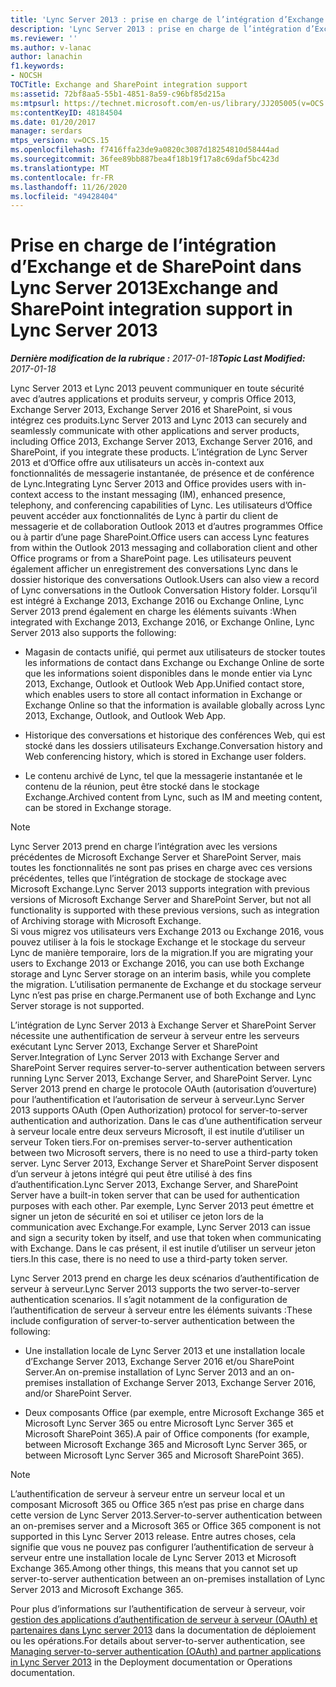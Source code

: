 ```yaml
---
title: 'Lync Server 2013 : prise en charge de l’intégration d’Exchange et de SharePoint'
description: 'Lync Server 2013 : prise en charge de l’intégration d’Exchange et de SharePoint.'
ms.reviewer: ''
ms.author: v-lanac
author: lanachin
f1.keywords:
- NOCSH
TOCTitle: Exchange and SharePoint integration support
ms:assetid: 72bf8aa5-55b1-4851-8a59-c96bf85d215a
ms:mtpsurl: https://technet.microsoft.com/en-us/library/JJ205005(v=OCS.15)
ms:contentKeyID: 48184504
ms.date: 01/20/2017
manager: serdars
mtps_version: v=OCS.15
ms.openlocfilehash: f7416ffa23de9a0820c3087d18254810d58444ad
ms.sourcegitcommit: 36fee89bb887bea4f18b19f17a8c69daf5bc423d
ms.translationtype: MT
ms.contentlocale: fr-FR
ms.lasthandoff: 11/26/2020
ms.locfileid: "49428404"
---
```

# <a name="exchange-and-sharepoint-integration-support-in-lync-server-2013"></a><span data-ttu-id="f6d2f-103">Prise en charge de l’intégration d’Exchange et de SharePoint dans Lync Server 2013</span><span class="sxs-lookup"><span data-stu-id="f6d2f-103">Exchange and SharePoint integration support in Lync Server 2013</span></span>

<div data-xmlns="http://www.w3.org/1999/xhtml">

<div class="topic" data-xmlns="http://www.w3.org/1999/xhtml" data-msxsl="urn:schemas-microsoft-com:xslt" data-cs="https://msdn.microsoft.com/">

<div data-asp="https://msdn2.microsoft.com/asp">



</div>

<div id="mainSection">

<div id="mainBody"><span data-ttu-id="f6d2f-104">

<span> </span></span><span class="sxs-lookup"><span data-stu-id="f6d2f-104">

<span> </span></span></span>

<span data-ttu-id="f6d2f-105">_**Dernière modification de la rubrique :** 2017-01-18_</span><span class="sxs-lookup"><span data-stu-id="f6d2f-105">_**Topic Last Modified:** 2017-01-18_</span></span>

<span data-ttu-id="f6d2f-106">Lync Server 2013 et Lync 2013 peuvent communiquer en toute sécurité avec d’autres applications et produits serveur, y compris Office 2013, Exchange Server 2013, Exchange Server 2016 et SharePoint, si vous intégrez ces produits.</span><span class="sxs-lookup"><span data-stu-id="f6d2f-106">Lync Server 2013 and Lync 2013 can securely and seamlessly communicate with other applications and server products, including Office 2013, Exchange Server 2013, Exchange Server 2016, and SharePoint, if you integrate these products.</span></span> <span data-ttu-id="f6d2f-107">L’intégration de Lync Server 2013 et d’Office offre aux utilisateurs un accès in-context aux fonctionnalités de messagerie instantanée, de présence et de conférence de Lync.</span><span class="sxs-lookup"><span data-stu-id="f6d2f-107">Integrating Lync Server 2013 and Office provides users with in-context access to the instant messaging (IM), enhanced presence, telephony, and conferencing capabilities of Lync.</span></span> <span data-ttu-id="f6d2f-108">Les utilisateurs d’Office peuvent accéder aux fonctionnalités de Lync à partir du client de messagerie et de collaboration Outlook 2013 et d’autres programmes Office ou à partir d’une page SharePoint.</span><span class="sxs-lookup"><span data-stu-id="f6d2f-108">Office users can access Lync features from within the Outlook 2013 messaging and collaboration client and other Office programs or from a SharePoint page.</span></span> <span data-ttu-id="f6d2f-109">Les utilisateurs peuvent également afficher un enregistrement des conversations Lync dans le dossier historique des conversations Outlook.</span><span class="sxs-lookup"><span data-stu-id="f6d2f-109">Users can also view a record of Lync conversations in the Outlook Conversation History folder.</span></span> <span data-ttu-id="f6d2f-110">Lorsqu’il est intégré à Exchange 2013, Exchange 2016 ou Exchange Online, Lync Server 2013 prend également en charge les éléments suivants :</span><span class="sxs-lookup"><span data-stu-id="f6d2f-110">When integrated with Exchange 2013, Exchange 2016, or Exchange Online, Lync Server 2013 also supports the following:</span></span>

  - <span data-ttu-id="f6d2f-111">Magasin de contacts unifié, qui permet aux utilisateurs de stocker toutes les informations de contact dans Exchange ou Exchange Online de sorte que les informations soient disponibles dans le monde entier via Lync 2013, Exchange, Outlook et Outlook Web App.</span><span class="sxs-lookup"><span data-stu-id="f6d2f-111">Unified contact store, which enables users to store all contact information in Exchange or Exchange Online so that the information is available globally across Lync 2013, Exchange, Outlook, and Outlook Web App.</span></span>

  - <span data-ttu-id="f6d2f-112">Historique des conversations et historique des conférences Web, qui est stocké dans les dossiers utilisateurs Exchange.</span><span class="sxs-lookup"><span data-stu-id="f6d2f-112">Conversation history and Web conferencing history, which is stored in Exchange user folders.</span></span>

  - <span data-ttu-id="f6d2f-113">Le contenu archivé de Lync, tel que la messagerie instantanée et le contenu de la réunion, peut être stocké dans le stockage Exchange.</span><span class="sxs-lookup"><span data-stu-id="f6d2f-113">Archived content from Lync, such as IM and meeting content, can be stored in Exchange storage.</span></span>

<div>


> [!NOTE]  
> <span data-ttu-id="f6d2f-114">Lync Server 2013 prend en charge l’intégration avec les versions précédentes de Microsoft Exchange Server et SharePoint Server, mais toutes les fonctionnalités ne sont pas prises en charge avec ces versions précédentes, telles que l’intégration de stockage de stockage avec Microsoft Exchange.</span><span class="sxs-lookup"><span data-stu-id="f6d2f-114">Lync Server 2013 supports integration with previous versions of Microsoft Exchange Server and SharePoint Server, but not all functionality is supported with these previous versions, such as integration of Archiving storage with Microsoft Exchange.</span></span><BR><span data-ttu-id="f6d2f-115">Si vous migrez vos utilisateurs vers Exchange 2013 ou Exchange 2016, vous pouvez utiliser à la fois le stockage Exchange et le stockage du serveur Lync de manière temporaire, lors de la migration.</span><span class="sxs-lookup"><span data-stu-id="f6d2f-115">If you are migrating your users to Exchange 2013 or Exchange 2016, you can use both Exchange storage and Lync Server storage on an interim basis, while you complete the migration.</span></span> <span data-ttu-id="f6d2f-116">L’utilisation permanente de Exchange et du stockage serveur Lync n’est pas prise en charge.</span><span class="sxs-lookup"><span data-stu-id="f6d2f-116">Permanent use of both Exchange and Lync Server storage is not supported.</span></span>



</div>

<span data-ttu-id="f6d2f-117">L’intégration de Lync Server 2013 à Exchange Server et SharePoint Server nécessite une authentification de serveur à serveur entre les serveurs exécutant Lync Server 2013, Exchange Server et SharePoint Server.</span><span class="sxs-lookup"><span data-stu-id="f6d2f-117">Integration of Lync Server 2013 with Exchange Server and SharePoint Server requires server-to-server authentication between servers running Lync Server 2013, Exchange Server, and SharePoint Server.</span></span> <span data-ttu-id="f6d2f-118">Lync Server 2013 prend en charge le protocole OAuth (autorisation d’ouverture) pour l’authentification et l’autorisation de serveur à serveur.</span><span class="sxs-lookup"><span data-stu-id="f6d2f-118">Lync Server 2013 supports OAuth (Open Authorization) protocol for server-to-server authentication and authorization.</span></span> <span data-ttu-id="f6d2f-119">Dans le cas d’une authentification serveur à serveur locale entre deux serveurs Microsoft, il est inutile d’utiliser un serveur Token tiers.</span><span class="sxs-lookup"><span data-stu-id="f6d2f-119">For on-premises server-to-server authentication between two Microsoft servers, there is no need to use a third-party token server.</span></span> <span data-ttu-id="f6d2f-120">Lync Server 2013, Exchange Server et SharePoint Server disposent d’un serveur à jetons intégré qui peut être utilisé à des fins d’authentification.</span><span class="sxs-lookup"><span data-stu-id="f6d2f-120">Lync Server 2013, Exchange Server, and SharePoint Server have a built-in token server that can be used for authentication purposes with each other.</span></span> <span data-ttu-id="f6d2f-121">Par exemple, Lync Server 2013 peut émettre et signer un jeton de sécurité en soi et utiliser ce jeton lors de la communication avec Exchange.</span><span class="sxs-lookup"><span data-stu-id="f6d2f-121">For example, Lync Server 2013 can issue and sign a security token by itself, and use that token when communicating with Exchange.</span></span> <span data-ttu-id="f6d2f-122">Dans le cas présent, il est inutile d’utiliser un serveur jeton tiers.</span><span class="sxs-lookup"><span data-stu-id="f6d2f-122">In this case, there is no need to use a third-party token server.</span></span>

<span data-ttu-id="f6d2f-123">Lync Server 2013 prend en charge les deux scénarios d’authentification de serveur à serveur.</span><span class="sxs-lookup"><span data-stu-id="f6d2f-123">Lync Server 2013 supports the two server-to-server authentication scenarios.</span></span> <span data-ttu-id="f6d2f-124">Il s’agit notamment de la configuration de l’authentification de serveur à serveur entre les éléments suivants :</span><span class="sxs-lookup"><span data-stu-id="f6d2f-124">These include configuration of server-to-server authentication between the following:</span></span>

  - <span data-ttu-id="f6d2f-125">Une installation locale de Lync Server 2013 et une installation locale d’Exchange Server 2013, Exchange Server 2016 et/ou SharePoint Server.</span><span class="sxs-lookup"><span data-stu-id="f6d2f-125">An on-premise installation of Lync Server 2013 and an on-premises installation of Exchange Server 2013, Exchange Server 2016, and/or SharePoint Server.</span></span>

  - <span data-ttu-id="f6d2f-126">Deux composants Office (par exemple, entre Microsoft Exchange 365 et Microsoft Lync Server 365 ou entre Microsoft Lync Server 365 et Microsoft SharePoint 365).</span><span class="sxs-lookup"><span data-stu-id="f6d2f-126">A pair of Office components (for example, between Microsoft Exchange 365 and Microsoft Lync Server 365, or between Microsoft Lync Server 365 and Microsoft SharePoint 365).</span></span>

<div>


> [!NOTE]  
> <span data-ttu-id="f6d2f-127">L’authentification de serveur à serveur entre un serveur local et un composant Microsoft 365 ou Office 365 n’est pas prise en charge dans cette version de Lync Server 2013.</span><span class="sxs-lookup"><span data-stu-id="f6d2f-127">Server-to-server authentication between an on-premises server and a Microsoft 365 or Office 365 component is not supported in this Lync Server 2013 release.</span></span> <span data-ttu-id="f6d2f-128">Entre autres choses, cela signifie que vous ne pouvez pas configurer l’authentification de serveur à serveur entre une installation locale de Lync Server 2013 et Microsoft Exchange 365.</span><span class="sxs-lookup"><span data-stu-id="f6d2f-128">Among other things, this means that you cannot set up server-to-server authentication between an on-premises installation of Lync Server 2013 and Microsoft Exchange 365.</span></span>



</div>

<span data-ttu-id="f6d2f-129">Pour plus d’informations sur l’authentification de serveur à serveur, voir [gestion des applications d’authentification de serveur à serveur (OAuth) et partenaires dans Lync server 2013](lync-server-2013-managing-server-to-server-authentication-oauth-and-partner-applications.md) dans la documentation de déploiement ou les opérations.</span><span class="sxs-lookup"><span data-stu-id="f6d2f-129">For details about server-to-server authentication, see [Managing server-to-server authentication (OAuth) and partner applications in Lync Server 2013](lync-server-2013-managing-server-to-server-authentication-oauth-and-partner-applications.md) in the Deployment documentation or Operations documentation.</span></span>

<span data-ttu-id="f6d2f-130"></div>

<span> </span>

</div>

</div>

</span><span class="sxs-lookup"><span data-stu-id="f6d2f-130"></div>

<span> </span>

</div>

</div>

</span></span></div>
